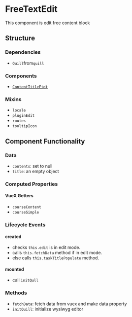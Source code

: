 FreeTextEdit 
===============
This component is edit free content block

## Structure

### Dependencies
* `Quill`from`quill`

### Components
* [`ContentTitleEidt`](../../helpers/content-title-edit)

### Mixins
* `locale`
* `pluginEdit`
* `routes`
* `tooltipIcon`

Component Functionality
---------
### Data
- `contents`: set to null
- `title`: an empty object  

### Computed Properties
#### VueX Getters
- `courseContent`
- `courseSimple`

### Lifecycle Events
#### created
- checks `this.edit` is in edit mode.
- calls `this.fetchData` method if in edit mode.
- else calls `this.taskTitlePopulate` method.

#### mounted
- call `initQull`
   
### Methods
- `fetchData`: fetch data from vuex and make data property  
- `initQuill`: initialize wysiwyg editor